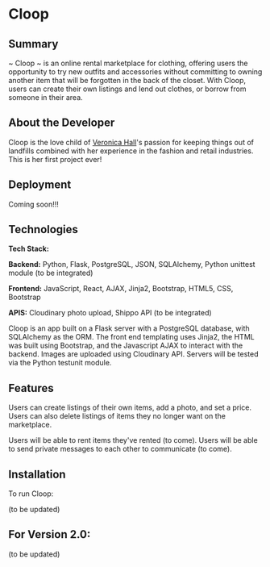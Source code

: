# Cloop

## Summary 
~ Cloop ~ is an online rental marketplace for clothing, offering users the opportunity to try new outfits and accessories without committing to owning another item that will be forgotten in the back of the closet. With Cloop, users can create their own listings and lend out clothes, or borrow from someone in their area. 

## About the Developer 
Cloop is the love child of [Veronica Hall](https://www.linkedin.com/in/ver0nicahall/)'s passion for keeping things out of landfills combined with her experience in the fashion and retail industries. This is her first project ever!

## Deployment
Coming soon!!!

## Technologies

**Tech Stack:**

<b>Backend:</b> Python, Flask, PostgreSQL, JSON, SQLAlchemy, Python unittest module (to be integrated)

<b>Frontend:</b> JavaScript, React, AJAX, Jinja2, Bootstrap, HTML5, CSS, Bootstrap

<b>APIS:</b> Cloudinary photo upload, Shippo API (to be integrated)

Cloop is an app built on a Flask server with a PostgreSQL database, with SQLAlchemy as the ORM. The front end templating uses Jinja2, the HTML was built using Bootstrap, and the Javascript AJAX to interact with the backend. Images are uploaded using Cloudinary API. Servers will be tested via the Python testunit module. 

## Features
Users can create listings of their own items, add a photo, and set a price. 
Users can also delete listings of items they no longer want on the marketplace.

Users will be able to rent items they've rented (to come).
Users will be able to send private messages to each other to communicate (to come).

## Installation 
To run Cloop:

(to be updated)

## For Version 2.0:
(to be updated)

